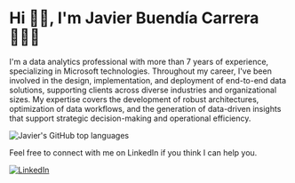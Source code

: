 # Hi 👋🏻, I'm Javier Buendía Carrera 🧑🏻‍💻

I'm a data analytics professional with more than 7 years of experience, specializing in Microsoft technologies. Throughout my career, I've been involved in the design, implementation, and deployment of end-to-end data solutions, supporting clients across diverse industries and organizational sizes. My expertise covers the development of robust architectures, optimization of data workflows, and the generation of data-driven insights that support strategic decision-making and operational efficiency.

![Javier's GitHub top languages](https://github-readme-stats.vercel.app/api/top-langs/?username=javendia&show_icons=true)

Feel free to connect with me on LinkedIn if you think I can help you.

<a href="https://www.linkedin.com/in/javierbuendia"><img src="https://img.shields.io/badge/LinkedIn--_.svg?style=social&logo=linkedin" alt="LinkedIn"></a>

<!--
**javendia/javendia** is a ✨ _special_ ✨ repository because its `README.md` (this file) appears on your GitHub profile.

Here are some ideas to get you started:

- 🔭 I’m currently working on ...
- 🌱 I’m currently learning ...
- 👯 I’m looking to collaborate on ...
- 🤔 I’m looking for help with ...
- 💬 Ask me about ...
- 📫 How to reach me: ...
- 😄 Pronouns: ...
- ⚡ Fun fact: ...
-->
